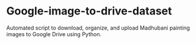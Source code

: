 # Google-image-to-drive-dataset
Automated script to download, organize, and upload Madhubani painting images to Google Drive using Python.
